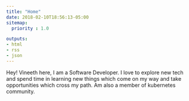 ```yaml
---
title: "Home"
date: 2018-02-10T18:56:13-05:00
sitemap:
  priority : 1.0

outputs:
- html
- rss
- json
---
```

Hey! Vineeth here, I am a Software Developer. I love to explore new tech and spend time in learning new things which come on my way and take opportunities which cross my path. Am also a member of kubernetes community.
